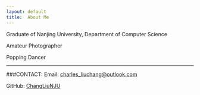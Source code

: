```yaml
---
layout: default
title: 	About Me
---
```



Graduate of Nanjing University, Department of Computer Science

Amateur Photographer

Popping Dancer

---

###CONTACT:
Email:  [charles_liuchang@outlook.com](mailto:charles_liuchang@outlook.com)

GitHub: [ChangLiuNJU](https://github.com/ChangLiuNJU)
